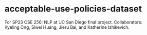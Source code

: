 # acceptable-use-policies-dataset
For SP23 CSE 256: NLP at UC San Diego final project.
Collaborators: Kyeling Ong, Siwei Huang, Jieru Bai, and Katherine Izhikevich.
